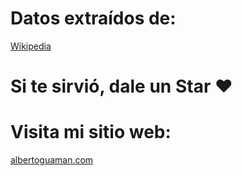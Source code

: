 # Datos extraídos de:

[Wikipedia](https://en.wikipedia.org/wiki/List_of_country_calling_codes)

# Si te sirvió, dale un Star ❤️


# Visita mi sitio web:

[albertoguaman.com](https://albertoguaman.com/)